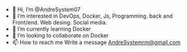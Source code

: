 - 👋 Hi, I’m @AndreSystem07
- 👀 I’m interested in DevOps, Docker, Js, Programming. back and Front/end. Web desing. Social media. 
- 🌱 I’m currently learning Docker
- 💞️ I’m looking to collaborate on Docker 
- 📫 How to reach me Write a message AndreSystemrm@gmail.com

<!---
AndreSystem07/AndreSystem07 is a ✨ special ✨ repository because its `README.md` (this file) appears on your GitHub profile.
You can click the Preview link to take a look at your changes.
--->
